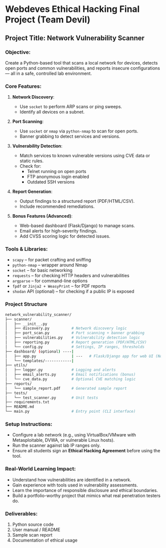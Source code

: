 # Webdeves Ethical Hacking Final Project (Team Devil)
## **Project Title: Network Vulnerability Scanner**

### **Objective**:
Create a Python-based tool that scans a local network for devices, detects open ports and common vulnerabilities, and reports insecure configurations — all in a safe, controlled lab environment.

### **Core Features**:
1. **Network Discovery**:
   - Use `socket` to perform ARP scans or ping sweeps.
   - Identify all devices on a subnet.

2. **Port Scanning**:
   - Use `socket` or `nmap` via `python-nmap` to scan for open ports.
   - Banner grabbing to detect services and versions.

3. **Vulnerability Detection**:
   - Match services to known vulnerable versions using CVE data or static rules.
   - Check for:
     - Telnet running on open ports
     - FTP anonymous login enabled
     - Outdated SSH versions

4. **Report Generation**:
   - Output findings to a structured report (PDF/HTML/CSV).
   - Include recommended remediations.

5. **Bonus Features (Advanced)**:
   - Web-based dashboard (Flask/Django) to manage scans.
   - Email alerts for high-severity findings.
   - Add CVSS scoring logic for detected issues.

### **Tools & Libraries**:
- `scapy` – for packet crafting and sniffing
- `python-nmap` – wrapper around Nmap
- `socket` – for basic networking
- `requests` – for checking HTTP headers and vulnerabilities
- `argparse` – for command-line options
- `fpdf` or `Jinja2 + WeasyPrint` – for PDF reports
- `shodan` API (optional) – for checking if a public IP is exposed

### Project Structure
```bash
network_vulnerability_scanner/
├── scanner/
│   ├── __init__.py
│   ├── discovery.py          # Network discovery logic
│   ├── port_scan.py          # Port scanning + banner grabbing
│   ├── vulnerabilities.py    # Vulnerability detection logic
│   ├── reporting.py          # Report generation (PDF/HTML/CSV)
│   └── config.py             # Settings, IP ranges, thresholds
├── dashboard/ (optional) ----|
│   ├── app.py                | ---   # Flask/Django app for web UI (Not imoortant now)
│   └── templates/------------|
├── utils/
│   ├── logger.py             # Logging and alerts
│   ├── email_alerts.py       # Email notifications (bonus)
│   └── cve_data.py           # Optional CVE matching logic
├── reports/
│   └── sample_report.pdf     # Generated sample report
├── tests/
│   └── test_scanner.py       # Unit tests
├── requirements.txt
├── README.md
└── main.py                   # Entry point (CLI interface)
```

### **Setup Instructions**:
- Configure a lab network (e.g., using VirtualBox/VMware with Metasploitable, DVWA, or vulnerable Linux hosts).
- Run the scanner against lab IP ranges only.
- Ensure all students sign an **Ethical Hacking Agreement** before using the tool.

### **Real-World Learning Impact**:
- Understand how vulnerabilities are identified in a network.
- Gain experience with tools used in vulnerability assessments.
- Learn the importance of responsible disclosure and ethical boundaries.
- Build a portfolio-worthy project that mimics what real penetration testers do.

### **Deliverables**:
1. Python source code
2. User manual / README
3. Sample scan report
4. Documentation of ethical usage
